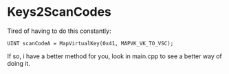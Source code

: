 # Keys2ScanCodes

Tired of having to do this constantly:
```
UINT scanCodeA = MapVirtualKey(0x41, MAPVK_VK_TO_VSC);
```
If so, i have a better method for you, look in main.cpp to see a better way of doing it.
